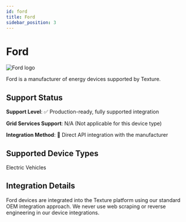```yaml
---
id: ford
title: Ford
sidebar_position: 3
---
```


# Ford

<div style={{ textAlign: 'center', margin: '20px 0' }}>
  <img 
    src="https://device.cms.texture.energy/logo/%20Ford%20Vector%20Icon.svg" 
    alt="Ford logo" 
    style={{ maxWidth: '200px', maxHeight: '150px' }}
  />
</div>

Ford is a manufacturer of energy devices supported by Texture.



## Support Status

**Support Level**: ✅ Production-ready, fully supported integration

**Grid Services Support**: N/A (Not applicable for this device type)

**Integration Method**: 🔌 Direct API integration with the manufacturer

## Supported Device Types

Electric Vehicles

## Integration Details

Ford devices are integrated into the Texture platform using our standard OEM integration approach. We never use web scraping or reverse engineering in our device integrations.



